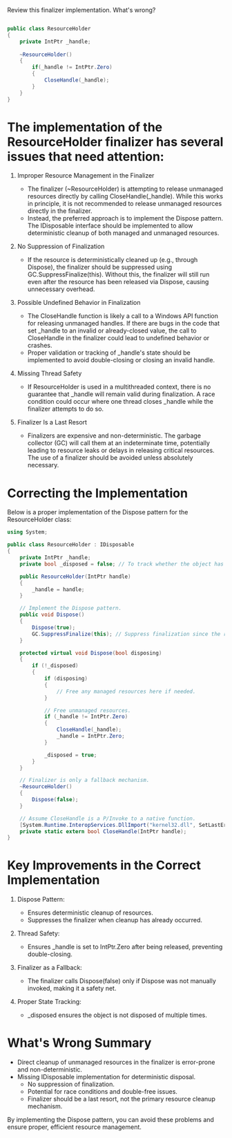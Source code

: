 Review this finalizer implementation. What's wrong?

```csharp

public class ResourceHolder
{
    private IntPtr _handle;
    
    ~ResourceHolder()
    {
        if(_handle != IntPtr.Zero)
        {
            CloseHandle(_handle);
        }
    }
}
```
# The implementation of the ResourceHolder finalizer has several issues that need attention:
1. Improper Resource Management in the Finalizer

    * The finalizer (~ResourceHolder) is attempting to release unmanaged resources directly by calling CloseHandle(_handle). While this works in principle, it is not recommended to release unmanaged resources directly in the finalizer.
    * Instead, the preferred approach is to implement the Dispose pattern. The IDisposable interface should be implemented to allow deterministic cleanup of both managed and unmanaged resources.

2. No Suppression of Finalization

    * If the resource is deterministically cleaned up (e.g., through Dispose), the finalizer should be suppressed using GC.SuppressFinalize(this). Without this, the finalizer will still run even after the resource has been released via Dispose, causing unnecessary overhead.

3. Possible Undefined Behavior in Finalization

    * The CloseHandle function is likely a call to a Windows API function for releasing unmanaged handles. If there are bugs in the code that set _handle to an invalid or already-closed value, the call to CloseHandle in the finalizer could lead to undefined behavior or crashes.
    * Proper validation or tracking of _handle's state should be implemented to avoid double-closing or closing an invalid handle.

4. Missing Thread Safety

    * If ResourceHolder is used in a multithreaded context, there is no guarantee that _handle will remain valid during finalization. A race condition could occur where one thread closes _handle while the finalizer attempts to do so.

5. Finalizer Is a Last Resort

    * Finalizers are expensive and non-deterministic. The garbage collector (GC) will call them at an indeterminate time, potentially leading to resource leaks or delays in releasing critical resources. The use of a finalizer should be avoided unless absolutely necessary.

# Correcting the Implementation

Below is a proper implementation of the Dispose pattern for the ResourceHolder class:
```csharp
using System;

public class ResourceHolder : IDisposable
{
    private IntPtr _handle;
    private bool _disposed = false; // To track whether the object has been disposed of.

    public ResourceHolder(IntPtr handle)
    {
        _handle = handle;
    }

    // Implement the Dispose pattern.
    public void Dispose()
    {
        Dispose(true);
        GC.SuppressFinalize(this); // Suppress finalization since the resource has already been released.
    }

    protected virtual void Dispose(bool disposing)
    {
        if (!_disposed)
        {
            if (disposing)
            {
                // Free any managed resources here if needed.
            }

            // Free unmanaged resources.
            if (_handle != IntPtr.Zero)
            {
                CloseHandle(_handle);
                _handle = IntPtr.Zero;
            }

            _disposed = true;
        }
    }

    // Finalizer is only a fallback mechanism.
    ~ResourceHolder()
    {
        Dispose(false);
    }

    // Assume CloseHandle is a P/Invoke to a native function.
    [System.Runtime.InteropServices.DllImport("kernel32.dll", SetLastError = true)]
    private static extern bool CloseHandle(IntPtr handle);
}
```
# Key Improvements in the Correct Implementation
  1. Dispose Pattern:
        * Ensures deterministic cleanup of resources.
        * Suppresses the finalizer when cleanup has already occurred.

  2. Thread Safety:
        * Ensures _handle is set to IntPtr.Zero after being released, preventing double-closing.

  3. Finalizer as a Fallback:
        * The finalizer calls Dispose(false) only if Dispose was not manually invoked, making it a safety net.

  4. Proper State Tracking:
        * _disposed ensures the object is not disposed of multiple times.

# What's Wrong Summary
  * Direct cleanup of unmanaged resources in the finalizer is error-prone and non-deterministic.
* Missing IDisposable implementation for deterministic disposal.
  * No suppression of finalization.
  * Potential for race conditions and double-free issues.
  * Finalizer should be a last resort, not the primary resource cleanup mechanism.

By implementing the Dispose pattern, you can avoid these problems and ensure proper, efficient resource management.

